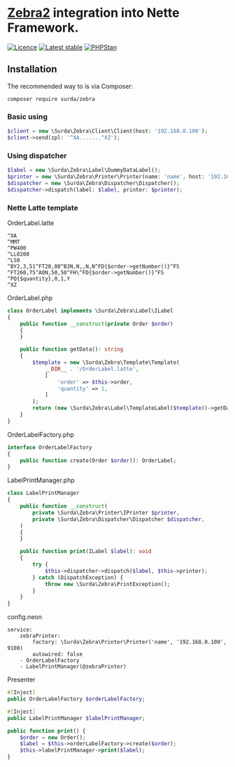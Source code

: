 # [Zebra2](https://github.com/Zebra2/Zebra2) integration into Nette Framework.

[![Licence](https://img.shields.io/packagist/l/surda/zebra.svg?style=flat-square)](https://packagist.org/packages/surda/zebra)
[![Latest stable](https://img.shields.io/packagist/v/surda/zebra.svg?style=flat-square)](https://packagist.org/packages/surda/zebra)
[![PHPStan](https://img.shields.io/badge/PHPStan-enabled-brightgreen.svg?style=flat)](https://github.com/phpstan/phpstan)

## Installation

The recommended way to is via Composer:

```
composer require surda/zebra
```
### Basic using

```php
$client = new \Surda\Zebra\Client\Client(host: '192.168.0.100');
$client->send(zpl: '^XA.......^XZ');
```

### Using dispatcher

```php
$label = new \Surda\Zebra\Label\DummyDataLabel();
$printer = new \Surda\Zebra\Printer\Printer(name: 'name', host: '192.168.0.100');
$dispatcher = new \Surda\Zebra\Dispatcher\Dispatcher();
$dispatcher->dispatch(label: $label, printer: $printer);
```

### Nette Latte template

OrderLabel.latte
```latte
^XA
^MMT
^PW400
^LL0200
^LS0
^BY2,3,51^FT20,80^B3N,N,,N,N^FD{$order->getNumber()}^FS
^FT260,75^A0N,50,50^FH\^FD{$order->getNumber()}^FS
^PQ{$quantity},0,1,Y
^XZ
```

OrderLabel.php

```php
class OrderLabel implements \Surda\Zebra\Label\ILabel
{
    public function __construct(private Order $order)
    {
    }

    public function getData(): string
    {
        $template = new \Surda\Zebra\Template\Template(
            __DIR__ . '/OrderLabel.latte',
            [
                'order' => $this->order,
                'quantity' => 1,
            ]
        );
        return (new \Surda\Zebra\Label\TemplateLabel($template))->getData();
    }
}
```

OrderLabelFactory.php

```php
interface OrderLabelFactory
{
    public function create(Order $order)): OrderLabel;
}
```

LabelPrintManager.php

```php
class LabelPrintManager
{
    public function __construct(
        private \Surda\Zebra\Printer\IPrinter $printer, 
        private \Surda\Zebra\Dispatcher\Dispatcher $dispatcher,
    )
    {
    }

    public function print(ILabel $label): void
    {
        try {
            $this->dispatcher->dispatch($label, $this->printer);
        } catch (DispatchException) {
            throw new \Surda\Zebra\PrintException();
        }
    }
}
```

config.neon

```neon
service:
    zebraPrinter:
        factory: \Surda\Zebra\Printer\Printer('name', '192.168.0.100', 9100)
        autowired: false
    - OrderLabelFactory
    - LabelPrintManager(@zebraPrinter)
```

Presenter

```php
#[Inject]
public OrderLabelFactory $orderLabelFactory;

#[Inject]
public LabelPrintManager $labelPrintManager;

public function print() {
    $order = new Order();
    $label = $this->orderLabelFactory->create($order);
    $this->labelPrintManager->print($label);
}
```
